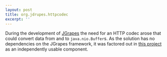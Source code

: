 ```yaml
---
layout: post
title: org.jdrupes.httpcodec
excerpt: ''
---
```


During the development of [JGrapes](http://mnlipp.github.io/jgrapes/) the
need for an HTTP codec arose that could convert data from and to
`java.nio.Buffer`s. As the solution has no dependencies on the JGrapes
framework, it was factored out in 
[this project](http://mnlipp.github.io/org.jdrupes.httpcodec/) as an
independently usable component.
